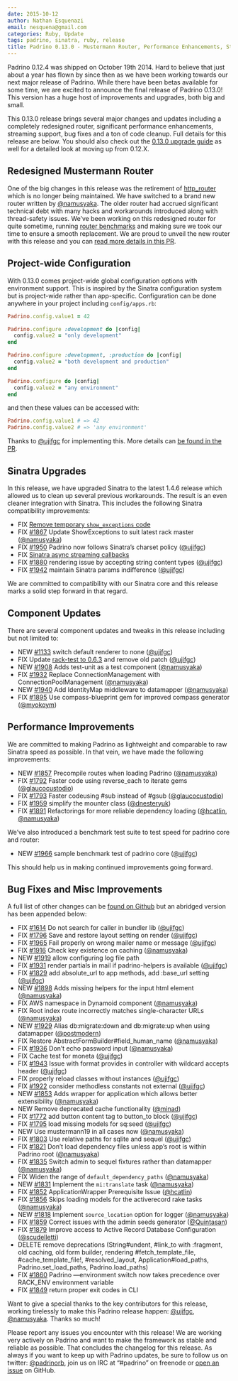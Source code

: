 ```yaml
---
date: 2015-10-12
author: Nathan Esquenazi
email: nesquena@gmail.com
categories: Ruby, Update
tags: padrino, sinatra, ruby, release
title: Padrino 0.13.0 - Mustermann Router, Performance Enhancements, Streaming Support, and Much More
---
```


Padrino 0.12.4 was shipped on October 19th 2014. Hard to believe that just about a year has flown by since then as we have been working towards our next major release of Padrino. While there have been betas available for some time, we are excited to announce the final release of Padrino 0.13.0! This version has a huge host of improvements and upgrades, both big and small.

This 0.13.0 release brings several major changes and updates including a completely redesigned router, significant performance enhancements, streaming support, bug fixes and a ton of code cleanup. Full details for this release are below. You should also check out the [0.13.0 upgrade guide](http://www.padrinorb.com/blog/upgrading-padrino-from-0-12-x-to-0-13-0-guide) as well for a detailed look at moving up from 0.12.X.

Redesigned Mustermann Router
----------------------------

One of the big changes in this release was the retirement of [http_router](https://github.com/joshbuddy/http_router) which is no longer being maintained. We have switched to a brand new router written by [@namusyaka](https://github.com/namusyaka). The older router had accrued significant technical debt with many hacks and workarounds introduced along with thread-safety issues. We’ve been working on this redesigned router for quite sometime, running [router benchmarks](https://github.com/padrino/padrino-framework/pull/1692) and making sure we took our time to ensure a smooth replacement. We are proud to unveil the new router with this release and you can [read more details in this PR](https://github.com/padrino/padrino-framework/pull/1800).

Project-wide Configuration
--------------------------

With 0.13.0 comes project-wide global configuration options with environment support. This is inspired by the Sinatra configuration system but is project-wide rather than app-specific. Configuration can be done anywhere in your project including `config/apps.rb`:

~~~ruby
Padrino.config.value1 = 42

Padrino.configure :development do |config|
  config.value2 = "only development"
end

Padrino.configure :development, :production do |config|
  config.value2 = "both development and production"
end

Padrino.configure do |config|
  config.value2 = "any environment"
end
~~~

and then these values can be accessed with:

~~~ruby
Padrino.config.value1 # => 42
Padrino.config.value2 # => 'any environment'
~~~

Thanks to [@ujifgc](https://github.com/ujifgc) for implementing this. More details can [be found in the PR](https://github.com/padrino/padrino-framework/pull/1909).

Sinatra Upgrades
----------------

In this release, we have upgraded Sinatra to the latest 1.4.6 release which allowed us to clean up several previous workarounds. The result is an even cleaner integration with Sinatra. This includes the following Sinatra compatibility improvements:

* FIX [Remove temporary `show_exceptions` code](https://github.com/padrino/padrino-framework/pull/1899)
* FIX [#1867](https://github.com/padrino/padrino-framework/issues/1867) Update ShowExceptions to suit latest rack master ([@namusyaka](https://github.com/namusyaka))
* FIX [#1950](https://github.com/padrino/padrino-framework/issues/1950) Padrino now follows Sinatra’s charset policy ([@ujifgc](https://github.com/ujifgc))
* FIX [Sinatra async streaming callbacks](https://github.com/padrino/padrino-framework/issues/1704)
* FIX [#1880](https://github.com/padrino/padrino-framework/issues/1880) rendering issue by accepting string content types ([@ujifgc](https://github.com/ujifgc))
* FIX [#1942](https://github.com/padrino/padrino-framework/issues/1942) maintain Sinatra params indifference ([@ujifgc](https://github.com/ujifgc))

We are committed to compatibility with our Sinatra core and this release marks a solid step forward in that regard.

Component Updates
-----------------

There are several component updates and tweaks in this release including but not limited to:

* NEW [#1133](https://github.com/padrino/padrino-framework/issues/1133) switch default renderer to none ([@ujifgc](https://github.com/ujifgc))
* FIX Update [rack-test to 0.6.3](https://github.com/padrino/padrino-framework/commit/1a3b2644413cdb865c8f93d26e35af135c5d562a) and remove old patch ([@ujifgc](https://github.com/ujifgc))
* NEW [#1908](https://github.com/padrino/padrino-framework/issues/1908) Adds test-unit as a test component ([@namusyaka](https://github.com/namusyaka))
* FIX [#1932](https://github.com/padrino/padrino-framework/issues/1932) Replace ConnectionManagement with ConnectionPoolManagement ([@namusyaka](https://github.com/namusyaka))
* NEW [#1940](https://github.com/padrino/padrino-framework/issues/1940) Add IdentityMap middleware to datamapper ([@namusyaka](https://github.com/namusyaka))
* FIX [#1895](https://github.com/padrino/padrino-framework/issues/1895) Use compass-blueprint gem for improved compass generator ([@myokoym](https://github.com/myokoym))

Performance Improvements
------------------------

We are committed to making Padrino as lightweight and comparable to raw Sinatra speed as possible. In that vein, we have made the following improvements:

* NEW [#1857](https://github.com/padrino/padrino-framework/issues/1857) Precompile routes when loading Padrino ([@namusyaka](https://github.com/namusyaka))
* FIX [#1792](https://github.com/padrino/padrino-framework/issues/1792) Faster code using reverse_each to iterate gems ([@glaucocustodio](https://github.com/glaucocustodio))
* FIX [#1793](https://github.com/padrino/padrino-framework/issues/1793) Faster codeusing #sub instead of #gsub ([@glaucocustodio](https://github.com/glaucocustodio))
* FIX [#1959](https://github.com/padrino/padrino-framework/issues/1959) simplify the mounter class ([@dnesteryuk](https://github.com/dnesteryuk))
* FIX [#1891](https://github.com/padrino/padrino-framework/issues/1891) Refactorings for more reliable dependency loading ([@hcatlin](https://github.com/hcatlin), [@namusyaka](https://github.com/namusyaka))

We’ve also introduced a benchmark test suite to test speed for padrino core and router:

- NEW [#1966](https://github.com/padrino/padrino-framework/issues/1966) sample benchmark test of padrino core ([@ujifgc](https://github.com/ujifgc))

This should help us in making continued improvements going forward.

Bug Fixes and Misc Improvements
-------------------------------

A full list of other changes can be [found on Github](https://github.com/padrino/padrino-framework/compare/0.12.5...0.13.0) but an abridged version has been appended below:

-   FIX [#1614](https://github.com/padrino/padrino-framework/issues/1614) Do not search for caller in bundler lib ([@ujifgc](https://github.com/ujifgc))
-   FIX [#1796](https://github.com/padrino/padrino-framework/issues/1796) Save and restore layout setting on render ([@ujifgc](https://github.com/ujifgc))
-   FIX [#1965](https://github.com/padrino/padrino-framework/issues/1965) Fail properly on wrong mailer name or message ([@ujifgc](https://github.com/ujifgc))
-   FIX [#1916](https://github.com/padrino/padrino-framework/issues/1916) Check key existence on caching ([@namusyaka](https://github.com/namusyaka))
-   NEW [#1919](https://github.com/padrino/padrino-framework/issues/1919) allow configuring log file path
-   FIX [#1931](https://github.com/padrino/padrino-framework/issues/1931) render partials in mail if padrino-helpers is available ([@ujifgc](https://github.com/ujifgc))
-   FIX [#1829](https://github.com/padrino/padrino-framework/issues/1829) add absolute_url to app methods, add :base_url setting ([@ujifgc](https://github.com/ujifgc))
-   NEW [#1898](https://github.com/padrino/padrino-framework/issues/1898) Adds missing helpers for the input html element ([@namusyaka](https://github.com/namusyaka))
-   FIX AWS namespace in Dynamoid component ([@namusyaka](https://github.com/namusyaka))
-   FIX Root index route incorrectly matches single-character URLs ([@namusyaka](https://github.com/namusyaka))
-   NEW [#1929](https://github.com/padrino/padrino-framework/issues/1929) Alias db:migrate:down and db:migrate:up when using datamapper ([@postmodern](https://github.com/postmodern))
-   FIX Restore AbstractFormBuilder#field_human_name ([@namusyaka](https://github.com/namusyaka))
-   FIX [#1936](https://github.com/padrino/padrino-framework/issues/1936) Don’t echo password input ([@namusyaka](https://github.com/namusyaka))
-   FIX Cache test for moneta ([@ujifgc](https://github.com/ujifgc))
-   FIX [#1943](https://github.com/padrino/padrino-framework/issues/1943) Issue with format provides in controller with wildcard accepts header ([@ujifgc](https://github.com/ujifgc))
-   FIX properly reload classes without instances ([@ujifgc](https://github.com/ujifgc))
-   FIX [#1922](https://github.com/padrino/padrino-framework/issues/1922) consider methodless constants not external ([@ujifgc](https://github.com/ujifgc))
-   NEW [#1853](https://github.com/padrino/padrino-framework/issues/1853) Adds wrapper for application which allows better extensibility ([@namusyaka](https://github.com/namusyaka))
-   NEW Remove deprecated cache functionality ([@minad](https://github.com/minad))
-   FIX [#1772](https://github.com/padrino/padrino-framework/issues/1772) add button content tag to button_to block ([@ujifgc](https://github.com/ujifgc))
-   FIX [#1795](https://github.com/padrino/padrino-framework/issues/1795) load missing models for sq:seed ([@ujifgc](https://github.com/ujifgc))
-   NEW Use mustermann19 in all cases now ([@namusyaka](https://github.com/namusyaka))
-   FIX [#1803](https://github.com/padrino/padrino-framework/issues/1803) Use relative paths for sqlite and sequel ([@ujifgc](https://github.com/ujifgc))
-   FIX [#1821](https://github.com/padrino/padrino-framework/issues/1821) Don’t load dependency files unless app’s root is within Padrino root ([@namusyaka](https://github.com/namusyaka))
-   FIX [#1835](https://github.com/padrino/padrino-framework/issues/1835) Switch admin to sequel fixtures rather than datamapper ([@namusyaka](https://github.com/namusyaka))
-   FIX Widen the range of `default_dependency_paths` ([@namusyaka](https://github.com/namusyaka))
-   NEW [#1831](https://github.com/padrino/padrino-framework/issues/1831) Implement the `mi:translate` task ([@namusyaka](https://github.com/namusyaka))
-   FIX [#1852](https://github.com/padrino/padrino-framework/issues/1852) ApplicationWrapper Prerequisite Issue ([@hcatlin](https://github.com/hcatlin))
-   FIX [#1856](https://github.com/padrino/padrino-framework/issues/1856) Skips loading models for the activerecord rake tasks ([@namusyaka](https://github.com/namusyaka))
-   NEW [#1818](https://github.com/padrino/padrino-framework/issues/1818) Implement `source_location` option for logger ([@namusyaka](https://github.com/namusyaka))
-   FIX [#1859](https://github.com/padrino/padrino-framework/issues/1859) Correct issues with the admin seeds generator ([@Quintasan](https://github.com/Quintasan))
-   FIX [#1879](https://github.com/padrino/padrino-framework/issues/1879) Improve access to Active Record Database Configuration ([@scudelletti](https://github.com/scudelletti))
-   DELETE remove deprecations (String#undent, #link_to with :fragment, old caching, old form builder, rendering #fetch_template_file, #cache_template_file!, #resolved_layout, Application#load_paths, Padrino.set_load_paths, Padrino.load_paths)
-   FIX [#1860](https://github.com/padrino/padrino-framework/issues/1860) Padrino —environment switch now takes precedence over RACK_ENV environment variable
-   FIX [#1849](https://github.com/padrino/padrino-framework/issues/1849) return proper exit codes in CLI

Want to give a special thanks to the key contributors for this release, working tirelessly to make this Padrino release happen: [@ujifgc](https://github.com/ujifgc), [@namusyaka](https://github.com/namusyaka). Thanks so much!

Please report any issues you encounter with this release! We are working very actively on Padrino and want to make the framework as stable and reliable as possible. That concludes the changelog for this release. As always if you want to keep up with Padrino updates, be sure to follow us on twitter: [@padrinorb](http://twitter.com/#!/padrinorb), join us on IRC at “#padrino” on freenode or [open an issue](https://github.com/padrino/padrino-framework/issues) on GitHub.
